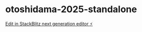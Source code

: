 # otoshidama-2025-standalone

[Edit in StackBlitz next generation editor ⚡️](https://stackblitz.com/~/github.com/tktcorporation/otoshidama-2025-standalone)